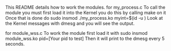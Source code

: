 

This README details how to work the modules.
for my_process.c
To call the module you must first load it into the Kernel you do this by calling make on it
Once that is done do sudo insmod ./my_process.ko myint=$(id -u <username>)
Look at the Kernel messages with dmesg and you will see the output. 

for module_wss.c
To work the module first load it with
sudo insmod module_wss.ko pid=[Your pid to test]
Then it will print to the dmesg every 5 seconds.
